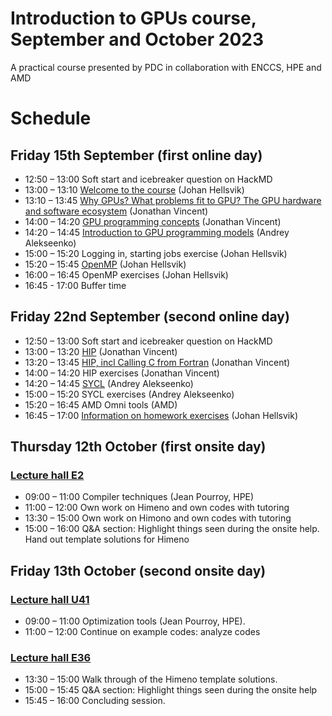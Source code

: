 # Introduction to GPUs course, September and October 2023

A practical course presented by PDC in collaboration with ENCCS, HPE and AMD

# Schedule

## Friday 15th September (first online day)

- 12:50 – 13:00 Soft start and icebreaker question on HackMD
- 13:00 – 13:10 [Welcome to the course](presentations/welcome.pdf) (Johan Hellsvik)
- 13:10 – 13:45 [Why GPUs? What problems fit to GPU? The GPU hardware and software ecosystem](presentations/GPU_Course_Day_1.pdf) (Jonathan Vincent)
- 14:00 – 14:20 [GPU programming concepts](presentations/GPU_Course_Day_1.pdf) (Jonathan Vincent)
- 14:20 – 14:45 [Introduction to GPU programming models](presentations/GPU-Overview.pdf) (Andrey Alekseenko)
- 15:00 – 15:20 Logging in, starting jobs exercise (Johan Hellsvik)
- 15:20 – 15:45 [OpenMP](presentations/openmp-gpu-pdc.pdf) (Johan Hellsvik)
- 16:00 – 16:45 OpenMP exercises (Johan Hellsvik)
- 16:45 - 17:00 Buffer time

## Friday 22nd September (second online day)

- 12:50 – 13:00 Soft start and icebreaker question on HackMD
- 13:00 – 13:20 [HIP](presentations/GPU_Course_intro_to_HIP.pdf) (Jonathan Vincent)
- 13:20 – 13:45 [HIP, incl Calling C from Fortran](presentations/GPU_Course_intro_to_HIP.pdf) (Jonathan Vincent)
- 14:00 – 14:20 HIP exercises (Jonathan Vincent)
- 14:20 – 14:45 [SYCL](presentations/SYCL.pdf) (Andrey Alekseenko)
- 15:00 – 15:20 SYCL exercises (Andrey Alekseenko)
- 15:20 – 16:45 AMD Omni tools (AMD)
- 16:45 – 17:00 [Information on homework exercises](presentations/homework.pdf) (Johan Hellsvik)

## Thursday 12th October (first onsite day)
### [Lecture hall E2](https://www.kth.se/places/room/id/6d755462-55f2-43a3-8312-e2285c572e40)
- 09:00 – 11:00 Compiler techniques (Jean Pourroy, HPE)
- 11:00 – 12:00 Own work on Himeno and own codes with tutoring
- 13:30 – 15:00 Own work on Himono and own codes with tutoring
- 15:00 – 16:00 Q&A section: Highlight things seen during the onsite help. Hand out template solutions for Himeno

## Friday 13th October (second onsite day)
### [Lecture hall U41](https://www.kth.se/places/room/id/bb4faf52-8ff1-40ae-8211-b73a54703b8d)
- 09:00 – 11:00 Optimization tools (Jean Pourroy, HPE).
- 11:00 – 12:00 Continue on example codes: analyze codes
### [Lecture hall E36](https://www.kth.se/places/room/id/3a0a5528-e43c-4f3c-9e6e-85689d6b0ce6)
- 13:30 – 15:00 Walk through of the Himeno template solutions.
- 15:00 – 15:45 Q&A section: Highlight things seen during the onsite help
- 15:45 – 16:00 Concluding session.
